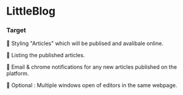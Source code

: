 # LittleBlog

### Target 
:black_square_button: Styling "Articles" which will be publised and avalibale online.

:black_square_button: Listing the published articles.

:black_square_button: Email & chrome notifications for any new articles published on the platform.

:black_square_button: Optional : Multiple windows open of editors in the same webpage.